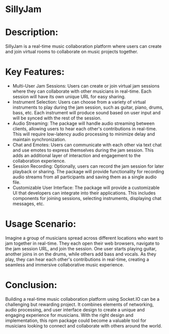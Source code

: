 # SillyJam

# Description:
SillyJam is a real-time music collaboration platform where users can create and join virtual rooms to collaborate on music projects together.

# Key Features:
- Multi-User Jam Sessions: Users can create or join virtual jam sessions where they can collaborate with other musicians in real-time. Each session will have its own unique URL for easy sharing.
- Instrument Selection: Users can choose from a variety of virtual instruments to play during the jam session, such as guitar, piano, drums, bass, etc. Each instrument will produce sound based on user input and will be synced with the rest of the session.
- Audio Streaming: The package will handle audio streaming between clients, allowing users to hear each other's contributions in real-time. This will require low-latency audio processing to minimize delay and maintain synchronization.
- Chat and Emotes: Users can communicate with each other via text chat and use emotes to express themselves during the jam session. This adds an additional layer of interaction and engagement to the collaboration experience.
- Session Recording: Optionally, users can record the jam session for later playback or sharing. The package will provide functionality for recording audio streams from all participants and saving them as a single audio file.
- Customizable User Interface: The package will provide a customizable UI that developers can integrate into their applications. This includes components for joining sessions, selecting instruments, displaying chat messages, etc.

# Usage Scenario:
Imagine a group of musicians spread across different locations who want to jam together in real-time. They each open their web browsers, navigate to the jam session URL, and join the session. One user starts playing guitar, another joins in on the drums, while others add bass and vocals. As they play, they can hear each other's contributions in real-time, creating a seamless and immersive collaborative music experience.

# Conclusion:
Building a real-time music collaboration platform using Socket.IO can be a challenging but rewarding project. It combines elements of networking, audio processing, and user interface design to create a unique and engaging experience for musicians. With the right design and implementation, this npm package could become a valuable tool for musicians looking to connect and collaborate with others around the world.
